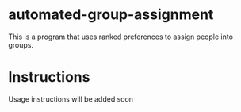 # automated-group-assignment
This is a program that uses ranked preferences to assign people into groups.

# Instructions
Usage instructions will be added soon
